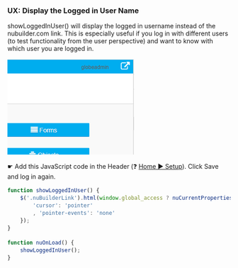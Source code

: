 ### UX: Display the Logged in User Name

showLoggedInUser() will display the logged in username instead of the nubuilder.com link.
This is especially useful if you log in with different users (to test functionality from the user perspective) and want to know with which user you are logged in.
 
<p align="left">
  <img src="screenshots/logged_in_user.png">
</p>

☛  Add this JavaScript code in the Header (❓ [Home ► Setup](/codelib/common/setup_header.gif)). Click Save and log in again.

```javascript
function showLoggedInUser() {
	$('.nuBuilderLink').html(window.global_access ? nuCurrentProperties().user_id : nuUserName()).attr('href', '').css({
		'cursor': 'pointer'
		, 'pointer-events': 'none'
	});
}

function nuOnLoad() {
	showLoggedInUser();
}
```
